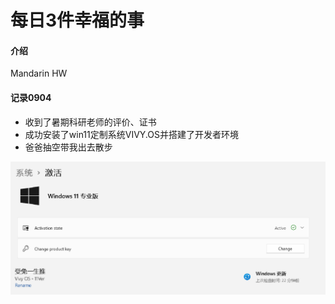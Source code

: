 # 每日3件幸福的事

#### 介绍
Mandarin HW

#### 记录0904
- 收到了暑期科研老师的评价、证书
- 成功安装了win11定制系统VIVY.OS并搭建了开发者环境
- 爸爸抽空带我出去散步

<center><img src="../assets/Image/0904.png"></center>
